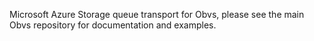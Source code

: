 Microsoft Azure Storage queue transport for Obvs, please see the main Obvs repository for documentation and examples.

